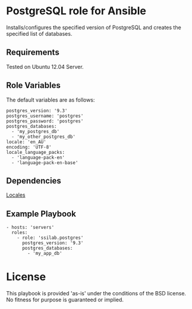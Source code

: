 # PostgreSQL role for Ansible

Installs/configures the specified version of PostgreSQL and creates the specified list of databases.

## Requirements

Tested on Ubuntu 12.04 Server.

## Role Variables

The default variables are as follows:

    postgres_version: '9.3'
    postgres_username: 'postgres'
    postgres_password: 'postgres'
    postgres_databases:
      - 'my_postgres_db'
      - 'my_other_postgres_db'
    locale: 'en_AU'
    encoding: 'UTF-8'
    locale_language_packs:
      - 'language-pack-en'
      - 'language-pack-en-base'

## Dependencies

[Locales](https://github.com/ssilab/ansible-locales)

## Example Playbook

    - hosts: 'servers'
      roles:
        - role: 'ssilab.postgres'
          postgres_version: '9.3'
          postgres_databases:
            - 'my_app_db'


# License

This playbook is provided 'as-is' under the conditions of the BSD license. No fitness for purpose is guaranteed or implied.